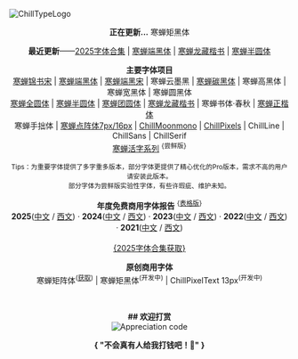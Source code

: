 ![ChillTypeLogo](https://github.com/Warren2060/Warren2060/assets/87366329/01853e09-95ae-4670-b7df-39c52d23d12a)

 **<p align="center">正在更新...** 寒蝉矩黑体
 **<p align="center">最近更新**——[2025字体合集](https://github.com/Warren2060/FreeFontCollection) | [寒蝉端黑体](https://github.com/Warren2060/ChillDuanSans) | [寒蝉龙藏楷书](https://github.com/Warren2060/ChillCalligraphy) | [寒蝉半圆体](https://github.com/Warren2060/ChillRound) 
 **<p align="center">主要字体项目** <br>
[寒蝉锦书宋](https://github.com/Warren2060/ChillJinshuSong) | [寒蝉端黑体](https://github.com/Warren2060/ChillDuanSans) | [寒蝉端黑宋](https://github.com/Warren2060/ChillDuanHeiSong) | 寒蝉云墨黑 | [寒蝉碳黑体](https://github.com/Warren2060/ChillTanHei) | 寒蝉高黑体 | 寒蝉宽黑体 | 寒蝉圆黑体 <br>
[寒蝉全圆体](https://github.com/Warren2060/Chill-Round) | [寒蝉半圆体](https://github.com/Warren2060/ChillRound) | [寒蝉团圆体](https://github.com/Warren2060/ChillReunion) | [寒蝉龙藏楷书](https://github.com/Warren2060/ChillCalligraphy) | 寒蝉书体·春秋 | [寒蝉正楷体](https://github.com/Warren2060/Chillkai) <br>
寒蝉手拙体 | [寒蝉点阵体7px/16px](https://github.com/Warren2060/ChillBitmap) | [ChillMoonmono](https://github.com/Warren2060/ChillMoonmono)  | [ChillPixels](https://github.com/Warren2060/Chill-Pixels) | ChillLine | ChillSans | ChillSerif <br>
[寒蝉活字系列](https://github.com/Warren2060/ChillMovableType) <sup>{尝鲜版}<br>

<p align="center"><sup>Tips：为重要字体提供了多字重多版本，部分字体更提供了精心优化的Pro版本，需求不高的用户请安装此版本。<br>
  部分字体为尝鲜版实验性字体，有些许瑕疵、维护未知。

**<p align="center">年度免费商用字体报告**     <sup>{[表格版](https://docs.qq.com/sheet/DV1RBT2pOWE1pS2VU?tab=pokr3q)}</sup><br> 
**2025**([中文](https://www.zcool.com.cn/article/ZMTY0ODgyNA==.html) / [西文](https://www.zcool.com.cn/article/ZMTY0ODgyOA==.html)) · **2024**([中文](https://www.zcool.com.cn/article/ZMTYwNTA2NA==.html) / [西文](https://www.zcool.com.cn/article/ZMTYwNTA3Ng==.html)) · **2023**([中文](https://www.zcool.com.cn/article/ZMTUxMzA2OA==.html) / [西文](https://www.zcool.com.cn/article/ZMTUxMzA3Ng==.html)) · **2022**([中文](https://www.zcool.com.cn/article/ZMTM3OTE3Mg==.html) / [西文](https://www.zcool.com.cn/article/ZMTM3NzczNg==.html)) · **2021**([中文](https://www.zcool.com.cn/article/ZNzYxNTg4.html) / [西文](https://www.zcool.com.cn/article/ZNzcwMzcy.html)) <br>
<br>
[{2025字体合集获取}](https://github.com/Warren2060/FreeFontCollection)<br>

 **<p align="center">原创商用字体** <br>
 寒蝉矩阵体<sup>([获取](https://www.xiaohongshu.com/goods-detail/64d735aa637f13000159ad4a?xhsshare=CopyLink&appuid=5572c26041a2b31846b4c4d1&apptime=1700279429))</sup> | 寒蝉矩黑体<sup>(开发中)</sup> | ChillPixelText 13px<sup>(开发中)</sup>

<br>

**<p align="center">## 欢迎打赏** <br>
![Appreciation code](https://github.com/user-attachments/assets/0c77a55a-3957-4dff-9421-a9994c01d003)
**<p align="center">{    "不会真有人给我打钱吧！🐶"    }**
